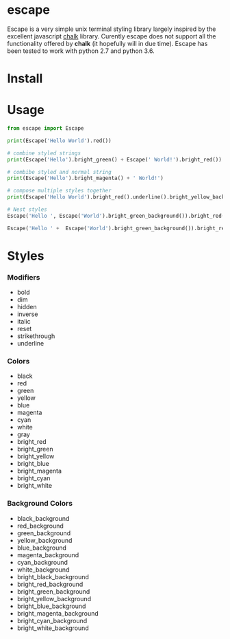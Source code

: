 # escape
Escape is a very simple  unix terminal styling library largely inspired by the excellent javascript [chalk](https://github.com/chalk/chalk)
library. Curently escape does not support all the functionality offered by **chalk** (it hopefully will in due time). Escape has been tested to work with python 2.7 and python 3.6.

# Install

# Usage
```python
from escape import Escape

print(Escape('Hello World').red())

# combine styled strings
print(Escape('Hello').bright_green() + Escape(' World!').bright_red())

# combibe styled and normal string
print(Escape('Hello').bright_magenta() + ' World!')

# compose multiple styles together
print(Escape('Hello World').bright_red().underline().bright_yellow_background())

# Nest styles
Escape('Hello ', Escape('World').bright_green_background()).bright_red()

Escape('Hello ' +  Escape('World').bright_green_background()).bright_red()

```
# Styles

### Modifiers
* bold
* dim
* hidden
* inverse
* italic
* reset
* strikethrough
* underline

### Colors
 * black
 * red
 * green
 * yellow
 * blue
 * magenta
 * cyan
 * white
 * gray
 * bright_red
 * bright_green
 * bright_yellow
 * bright_blue
 * bright_magenta
 * bright_cyan
 * bright_white
 
 ### Background Colors
 * black_background
 * red_background
 * green_background
 * yellow_background
 * blue_background
 * magenta_background
 * cyan_background
 * white_background
 * bright_black_background
 * bright_red_background
 * bright_green_background
 * bright_yellow_background
 * bright_blue_background
 * bright_magenta_background
 * bright_cyan_background
 * bright_white_background
 
 

